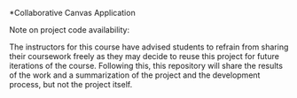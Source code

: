 *Collaborative Canvas Application

Note on project code availability: 

The instructors for this course have advised students to refrain from sharing their coursework freely as they may decide to reuse this project for future iterations of the course. Following this, this repository will share the results of the work and a summarization of the project and the development process, but not the project itself. 
